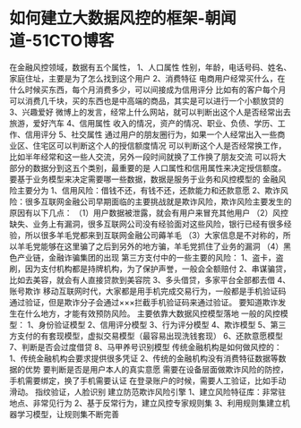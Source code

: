 # 如何建立大数据风控的框架-朝闻道-51CTO博客
在金融风控领域，数据有五个属性，
1、人口属性
性别，年龄，电话号码、姓名、家庭住址，主要是为了怎么找到这个用户
2、消费特征
电商用户经常买什么，在什么时候买东西，每个月消费多少，可以间接成为信用评分
比如有的客户每个月可以消费几千块，买的东西也是中高端的商品，其实是可以进行一个小额放贷的
3、兴趣爱好
微博上的发言，经常上什么网站，就可以判断出这个人是否经常出去旅游，爱好汽车
4、信用属性
收入的情况，资产的情况、职业、负债、学历、工作、信用评分
5、社交属性
通过用户的朋友圈行为，如果一个人经常出入一些商业区、住宅区可以判断这个人的授信额度情况
可以判断这个人是否经常换工作，比如半年经常和这一些人交流，另外一段时间就换了工作换了朋友交流
可以将大部分的数据分到这五个类别，最重要的是 人口属性和信用属性来决定授信额度。
要基于业务模型来决定需要哪一些数据，数据是服务于业务和风控模型的
金融风险主要分为
1、信用风险：借钱不还，有钱不还，还款能力和还款意愿
2、欺诈风险：很多互联网金融公司早期面临的主要挑战就是欺诈风险，欺诈风险主要发生的原因有以下几点：
（1）用户数据被泄露，就会有用户来冒充其他用户
（2）风控缺失、业务上有漏洞，很多互联网公司没有经验面对这些风险，银行已经有很多经验，所以很多羊毛党都来到互联网金融公司薅羊毛
（3）大家信息是不对称的，所以羊毛党能够在这里骗了之后到另外的地方骗，羊毛党抓住了业务的漏洞
（4）黑色产业链，金融诈骗集团的出现
第三方支付中的一些主要的风险：
1、盗卡，盗刷，因为支付机构都是持牌机构，为了保护声誉，一般会全额赔付
2、串谋骗贷，比如去美容，就会有人直接贷款到美容院
3、多头借贷，多家平台全部都去借
4、账号欺诈
移动互联网时代，大家都是用手机完成交易行为，一般都是手机验证码通过验证，但是欺诈分子会通过×××拦截手机验证码来通过验证。
要知道欺诈发生在什么地方，才能有效预防风险。
主要依靠大数据风控模型落地
一般的风控模型：
1、身份验证模型
2、信用评分模型
3、行为评分模型
4、欺诈模型
5、第三方支付的有套现模型，虚拟交易模型（最容易出现洗钱套现）
6、还款意愿模型
7、判断是否会过度借贷
8、马甲养号识别模型
传统金融机构是如何做风控的：
1、传统金融机构会要求提供很多凭证
2、传统的金融机构没有消费特征数据等数据的优势
要判断是否是用户本人的真实意愿
需要在设备层面做欺诈风险的防控，手机需要绑定，换了手机需要认证
在登录账户的时候，需要人工验证，比如手动滑动。
指纹验证，人脸识别
建立防范欺诈风险引擎
1、建立风险特征库：非常驻地点、非常见行为
2、基于反常行为，建立风控专家规则集
3、利用规则集建立机器学习模型，让规则集不断完善
